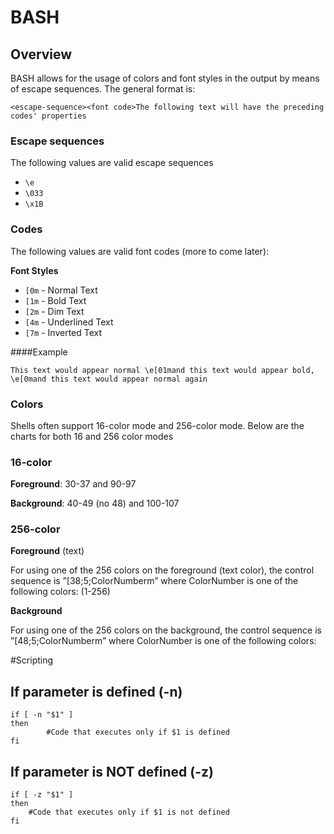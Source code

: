 # BASH

## Overview
BASH allows for the usage of colors and font styles in the output by means of escape sequences.  The general format is:
```
<escape-sequence><font code>The following text will have the preceding codes' properties
```
### Escape sequences
The following values are valid escape sequences

- ```\e``` 
- ```\033``` 
- ```\x1B``` 


### Codes
The following values are valid font codes (more to come later):

**Font Styles**
- ```[0m``` - Normal Text
- ```[1m``` - Bold Text
- ```[2m``` - Dim Text
- ```[4m``` - Underlined Text
- ```[7m``` - Inverted Text

####Example
```
This text would appear normal \e[01mand this text would appear bold, \e[0mand this text would appear normal again
```
### Colors
Shells often support 16-color mode and 256-color mode. Below are the charts for both 16 and 256 color modes

### 16-color
**Foreground**: 30-37 and 90-97

**Background**: 40-49 (no 48) and 100-107

### 256-color
**Foreground** (text)

For using one of the 256 colors on the foreground (text color), the control sequence is ”<Esc>[38;5;ColorNumberm” where ColorNumber is one of the following colors: (1-256)

**Background**

For using one of the 256 colors on the background, the control sequence is ”<Esc>[48;5;ColorNumberm” where ColorNumber is one of the following colors:

#Scripting
## If parameter is defined (-n)
```
if [ -n "$1" ]
then
        #Code that executes only if $1 is defined
fi
```

## If parameter is NOT defined (-z)
```
if [ -z "$1" ]
then
    #Code that executes only if $1 is not defined
fi
```
